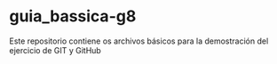 # guia_bassica-g8
Este repositorio contiene os archivos básicos para la demostración del ejercicio de GIT y GitHub
